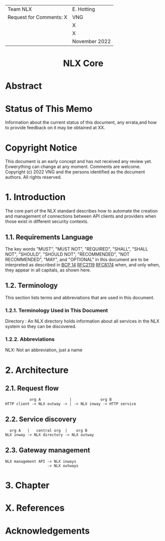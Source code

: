 

|  |  |
| :--- | :--- |
| Team NLX  | E. Hotting |
| Request for Comments: X | VNG |
|  | X |
|  | X |
|  | November 2022 |


#        <center>NLX Core</center>

# Abstract


# Status of This Memo
Information about the current status of this document, any errata,and how to provide feedback on it may be obtained at XX.

# Copyright Notice

This document is an early concept and has not received any review yet. Evwerything can change at any moment. Comments are welcome.
Copyright (c) 2022 VNG and the persons identified as the document authors. All rights reserved.

# 1. Introduction

The core part of the NLX standard describes how to automate the creation and management of connections between API clients and providers when those exist in different security contexts. 

## 1.1. Requirements Language

The key words "MUST", "MUST NOT", "REQUIRED", "SHALL", "SHALL NOT", "SHOULD", "SHOULD NOT", "RECOMMENDED", "NOT RECOMMENDED", "MAY", and "OPTIONAL" in this document are to be interpreted as described in [BCP 14](https://www.rfc-editor.org/info/bcp14) [RFC2119](https://www.rfc-editor.org/rfc/rfc2119) [RFC8174](https://www.rfc-editor.org/rfc/rfc8174) when, and only when, they appear in all capitals, as shown here.

## 1.2. Terminology

This section lists terms and abbreviations that are used in this document.

### 1.2.1. Terminology Used in This Document

Directory
: An NLX directory holds information about all services in the NLX system so they can be discovered. 

### 1.2.2. Abbreviations

NLX:  Not an abbreviation, just a name


# 2. Architecture

## 2.1. Request flow

```
           org A             |             org B
HTTP client -> NLX outway -> | -> NLX inway -> HTTP service
```


## 2.2. Service discovery
```
  org A   |   central org  |    org B
NLX inway -> NLX directory -> NLX outway
```

## 2.3. Gateway management
```
NLX management API -> NLX inways
                   -> NLX outways
```





# 3. Chapter

# X. References

# Acknowledgements

